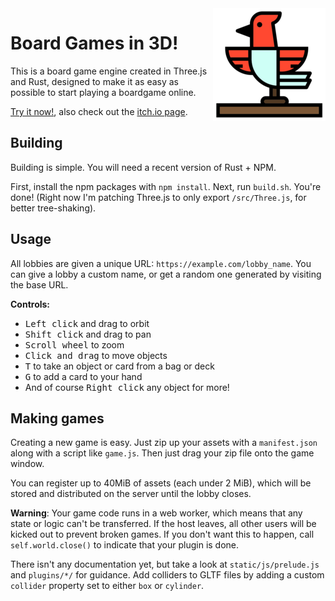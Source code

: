 <img src="static/apple-touch-icon.png" align="right" />

# Board Games in 3D!

This is a board game engine created in Three.js and Rust, designed to make it as easy as possible to start playing a boardgame online.

[Try it now!](https://birdga.me/), also check out the [itch.io page](https://tesseractcat.itch.io/birdgame).

## Building

Building is simple. You will need a recent version of Rust + NPM.

First, install the npm packages with `npm install`. Next, run `build.sh`. You're done!
(Right now I'm patching Three.js to only export `/src/Three.js`, for better tree-shaking).

## Usage

All lobbies are given a unique URL: `https://example.com/lobby_name`. You can
give a lobby a custom name, or get a random one generated by visiting the base URL.

**Controls:**
- <kbd>Left click</kbd> and drag to orbit
- <kbd>Shift click</kbd> and drag to pan
- <kbd>Scroll wheel</kbd> to zoom
- <kbd>Click and drag</kbd> to move objects
- <kbd>T</kbd> to take an object or card from a bag or deck
- <kbd>G</kbd> to add a card to your hand
- And of course <kbd>Right click</kbd> any object for more!

## Making games

Creating a new game is easy. Just zip up your assets with a `manifest.json` along with a script like `game.js`.
Then just drag your zip file onto the game window.

You can register up to 40MiB of assets (each under 2 MiB), which will be stored and distributed on the server
until the lobby closes.

**Warning**: Your game code runs in a web worker, which means that any state or logic can't be transferred.
If the host leaves, all other users will be kicked out to prevent broken games.
If you don't want this to happen, call `self.world.close()` to indicate that your plugin is done.

There isn't any documentation yet, but take a look at `static/js/prelude.js` and `plugins/*/` for guidance.
Add colliders to GLTF files by adding a custom `collider` property set to either `box` or `cylinder`.
